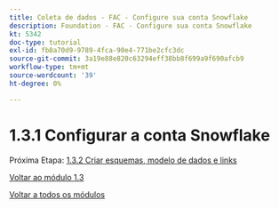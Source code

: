 ```yaml
---
title: Coleta de dados - FAC - Configure sua conta Snowflake
description: Foundation - FAC - Configure sua conta Snowflake
kt: 5342
doc-type: tutorial
exl-id: fb8a70d9-9789-4fca-90e4-771be2cfc3dc
source-git-commit: 3a19e88e820c63294eff38bb8f699a9f690afcb9
workflow-type: tm+mt
source-wordcount: '39'
ht-degree: 0%

---
```


# 1.3.1 Configurar a conta Snowflake

Próxima Etapa: [1.3.2 Criar esquemas, modelo de dados e links](./ex2.md)

[Voltar ao módulo 1.3](./fac.md)

[Voltar a todos os módulos](../../../overview.md)
